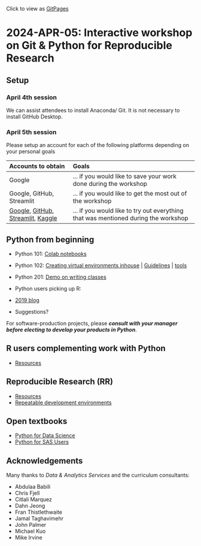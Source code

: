 Click to view as [GitPages](https://bccdc-dsi.github.io/Python-Git-workshop/)

# 2024-APR-05: Interactive workshop on Git & Python for Reproducible Research

## Setup
 
### April 4th session

We can assist attendees to install Anaconda/ Git. It is not necessary to install GitHub Desktop.

### April 5th session

Please setup an account for each of the following platforms depending on your personal goals

| Accounts to obtain | Goals |
| :-- | :-- |
| Google | ... if you would like to save your work done during the workshop |
| Google, GitHub, Streamlit | ... if you would like to get the most out of the workshop |
| [Google](https://accounts.google.com/v3/signin/identifier?continue=https%3A%2F%2Fmail.google.com%2Fmail%2Fu%2F0%2F&emr=1&followup=https%3A%2F%2Fmail.google.com%2Fmail%2Fu%2F0%2F&ifkv=ARZ0qKJlj6VIf3H8gET1BA2BD8q98Mm4xnSs68VLWCmFiPkNzPaJJzqZc710ymyW9iZ8fWezEDxlLg&osid=1&passive=1209600&service=mail&flowName=GlifWebSignIn&flowEntry=ServiceLogin&dsh=S-1207831730%3A1711210547935397&theme=mn&ddm=0), [GitHub](https://github.com/), [Streamlit](https://streamlit.io), [Kaggle](https://www.kaggle.com/) | ... if you would like to try out everything that was mentioned during the workshop |

## Python from beginning

- Python 101: [Colab notebooks](colab/demos/) 
- Python 102: [Creating virtual environments inhouse](python/seasoned) | [Guidelines](https://docs.google.com/presentation/d/1Tc6bMM7UWm92aahi-pleJUBNRh_fDl_D7jgNZbErbY4/) | [tools](tools)
- Python 201: [Demo on writing classes](https://colab.research.google.com/github/hmok/Tutorials/blob/master/beginnersPythonCheatSheet.ipynb#scrollTo=Class_inhertitance)
  
- Python users picking up R:
 - [2019 blog](https://medium.com/@nawazahmad20/r-for-python-programmers-part-1-ca4eab668b8c)
 - Suggestions?

For software-production projects, please ***consult with your manager before electing to develop your products in Python***.  

## R users complementing work with Python
- [Resources](r_users/)
 
## Reproducible Research (RR)

- [Resources](rr)
- [Repeatable development environments](tools)

## Open textbooks 
- [Python for Data Science](https://byuidatascience.github.io/python4ds/index.html)
- [Python for SAS Users](https://www.pythonforsasusers.com/)


## Acknowledgements

Many thanks to *Data & Analytics Services* and the curriculum consultants:
- Abdulaa Babili
- Chris Fjell 
- Citlali Marquez
- Dahn Jeong
- Fran Thistlethwaite
- Jamal Taghavimehr
- John Palmer
- Michael Kuo
- Mike Irvine


